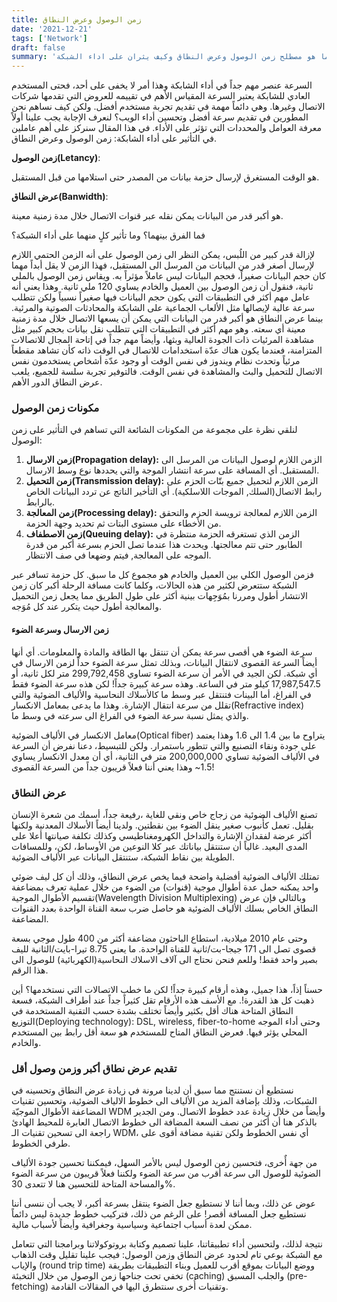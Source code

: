 ```yaml
---
title: زمن الوصول وعرض النطاق
date: '2021-12-21'
tags: ['Network']
draft: false
summary: 'ما هو مصطلح زمن الوصول وعرض النطاق وكيف يثران على اداء الشبكة.'
---
```


السرعة عنصر مهم جداً في أداء الشابكة وهذا أمر لا يخفى على أحد، فحتى المستخدم العادي للشابكة يعتبر السرعة المقياس الأهم في  تقييمه للعروض التي تقدمها شركات الاتصال وغيرها. وهي دائماً مهمة في تقديم تجربة مستخدم أفضل. ولكن كيف نساهم نحن المطورين في تقديم سرعة أفضل وتحسين أداء الويب؟  لنعرف الإجابة يجب علينا أولاً معرفة العوامل والمحددات التي تؤثر على الأداء. في هذا المقال سنركز على أهم عاملين في التأثير على أداء الشابكة: زمن الوصول وعرض النطاق.



**زمن الوصول(Letancy)**:

هو الوقت المستغرق  لإرسال حزمة بيانات من المصدر  حتى استلامها من قبل المستقبل. 

**عرض النطاق(Banwidth)**:

هو أكبر قدر من البيانات يمكن نقله عبر قنوات الاتصال خلال مدة زمنية معينة.



فما الفرق بينهما؟ وما تأثير كلٍ منهما على أداء الشبكة؟

لإزالة قدر كبير من اللُبس، يمكن النظر الى زمن الوصول على أنه الزمن الحتمي اللازم لإرسال أصغر قدر من البيانات من المرسل الى المستقبل، فهذا الزمن لا يقل أبداً مهما كان حجم البيانات صغيراً، فحجم البيانات ليس عاملاً مؤثراً به. ويقاس زمن الوصول بالملي ثانية، فنقول أن زمن الوصول بين العميل والخادم يساوي 120 ملي ثانية. وهذا يعني أنه عامل مهم أكثر في التطبيقات التي يكون حجم البيانات فيها صغيراً نسبياً ولكن تتطلب سرعة عالية لإيصالها مثل الألعاب الجماعية على الشابكة والمحادثات الصوتية والمرئية. بينما عرض النطاق هو أكبر قدر من البيانات التي يمكن أن يسعها الاتصال خلال مدة زمنية معينة أي سعته. وهو مهم أكثر في التطبيقات التي تتطلب نقل بيانات بحجم كبير مثل مشاهدة المرئيات ذات الجودة العالية وبثها، وأيضاً مهم جداً في إتاحة المجال للاتصالات المتزامنة، فعندما يكون هناك عدّة استخدامات للاتصال في الوقت ذاته كأن تشاهد مقطعاً مرئياً وتحدث نظام ويندوز في نفس الوقت أو وجود عدّة أشخاص يستخدمون نفس الاتصال للتحميل والبث والمشاهدة في نفس الوقت. فالتوفير تجربة سلسة للجميع، يلعب عرض النطاق الدور الأهم. 

### مكونات زمن الوصول

لنلقي نظرة على مجموعة من المكونات الشائعة التي تساهم في التأثير على زمن الوصول:

1. **زمن الارسال(Propagation delay):** الزمن اللازم لوصول البيانات من المرسل الى المستقبل. أي المسافة على سرعة انتشار الموجة والتي يحددها نوع وسط الارسال.
2. **زمن التحميل(Transmission delay):** الزمن اللازم لتحميل جميع بتّات الحزم على رابط الاتصال(السلك, الموجات اللاسلكية). أي التأخير الناتج عن تردد البيانات الخاص بالرابط.
3. **زمن المعالجة(Processing delay):** الزمن اللازم لمعالجة ترويسة الحزم والتحقق من الأخطاء على مستوى البتات ثم تحديد وجهة الحزمة.
4. **زمن الاصطفاف(Queuing delay):** الزمن الذي تستغرقه الحزمة منتظرة في الطابور حتى تتم معالجتها. ويحدث هذا عندما تصل الحزم بسرعة أكبر من قدرة الموجه على المعالجة, فيتم وضهعا في صف الانتظار.

فزمن الوصول الكلي بين العميل والخادم هو مجموع كل ما سبق. كل حزمة تسافر عبر الشبكة ستتعرض لكثير من هذه الحالات، وكلما كانت مسافة الرحلة أكبر كان زمن الانتشار أطول ومررنا بمُوَجِهات بينية أكثر على طول الطريق مما يجعل زمن التحميل والمعالجة أطول حيث يتكرر عند كل مُوَجه.

#### زمن الارسال وسرعة الضوء

سرعة الضوء هي أقصى سرعة يمكن أن تنتقل بها الطاقة والمادة والمعلومات. أي أنها أيضاً السرعة القصوى لانتقال البيانات، وبذلك تمثل سرعة الضوء حداً لزمن الارسال في أي شبكة. لكن الجيد في الأمر أن سرعة الضوء تساوي 299,792,458 متر لكل ثانية، أو 17,987,547.5 كيلو متر في الساعة. وهذه سرعة كبيرة جداً! لكن هذه سرعة الضوء فقط في الفراغ، أما البينات فتنتقل عبر وسط ما كالأسلاك النحاسية والألياف الضوئية والتي تقلل من سرعة انتقال الإشارة. وهذا ما يدعى بمعامل الانكسار(Refractive index) والذي يمثل نسبة سرعة الضوء في الفراغ الى سرعته في وسط ما.

معامل الانكسار في الألياف الضوئية(Optical fiber) يتراوح ما بين 1.4 الى 1.6 وهذا يعتمد على جودة ونقاء التصنيع والتي تتطور باستمرار. ولكن للتبسيط، دعنا نفرض أن السرعة في الألياف الضوئية تساوي 200,000,000 متر في الثانية، أي أن معدل الانكسار يساوي 1.5~ وهذا يعني أننا فعلاً قريبون جداً من السرعة القصوى!

### عرض النطاق

تصنع الألياف الضوئية من زجاج خاص ونقي للغاية ،رفيعة جداً، أسمك من شعرة الإنسان بقليل. تعمل كأُنبوب صغير ينقل الضوء بين نقطتين. ولدينا أيضاً الأسلاك المعدنية ولكنها أكثر عرضة لفقدان الإشارة والتداخل الكهرومغناطيسي وكذلك تكلفة صيانتها أعلا على المدى البعيد. غالباً أن ستنتقل بياناتك عبر كلا النوعين من الأوساط، لكن، وللمسافات الطويلة بين نقاط الشبكة، ستنتقل البيانات عبر الألياف الضوئية.

تمتلك الألياف الضوئية أفضلية واضحة فيما يخص عرض النطاق، وذلك أن كل ليف ضوئي واحد يمكنه حمل عدة أطوال موجية (قنوات) من الضوء من خلال عملية تعرف بمضاعفة تقسيم الأطوال الموجية(Wavelength Division Multiplexing) وبالتالي فإن عرض النطاق الخاص بسلك الألياف الضوئية هو حاصل ضرب سعة القناة الواحدة بعدد القنوات المضاعفة.

وحتى عام 2010 ميلادية، استطاع الباحثون مضاعفة أكثر من 400 طول موجي بسعة قصوى تصل الى 171 جيجا-بت/ثانية للقناة الواحدة. ما يعني 8.75 تيرا-بايت/الثانية لليف بصير واحد فقط! وللعم فنحن نحتاج الى آلاف الاسلاك النحاسية(الكهربائية) للوصول الى هذا الرقم.

حسناً إذاً، هذا جميل، وهذه أرقام كبيرة جداً! لكن ما خطب الاتصالات التي نستخدمها؟ أين ذهبت كل هذ القدرة!. مع الأسف هذه الأرقام تقل كثيراً جداً عند أطراف الشبكة، فسعة النطاق المتاحة هناك أقل بكثير وأيضاً تختلف بشدة حسب التقنية المستخدمة في التوزيع(Deploying technology): DSL, wireless, fiber-to-home وحتى أداء الموجه المحلي يؤثر فيها. فعرض النطاق المتاح للمستخدم هو سعة أقل رابط بين المستخدم والخادم.

### تقديم عرض نطاق أكبر وزمن وصول أقل

نستطيع أن نستنتج مما سبق أن لدينا مرونة في زيادة عرض النطاق وتحسينه في الشبكات، وذلك بإضافة المزيد من الألياف الى خطوط الالياف الضوئية، وتحسين تقنيات المضاعفة الأطوال الموجيّة WDM وأيضاً من خلال زيادة عدد خطوط الاتصال. ومن الجدير بالذكر هنا أن أكثر من نصف السعة المضافة الى خطوط الاتصال العابرة للمحيط الهادئ راجعة الى تسحين تقنيات الـ WDM، أي نفس الخطوط ولكن تقنية مضافة أقوى على طرفي الخطوط. 

من جهة أٌخرى، فتحسين زمن الوصول ليس بالأمر السهل، فيمكننا تحسين جودة الألياف الضوئية للوصول الى سرعة أقرب من سرعة الضوء ولكننا فعلاً قريبون من سرعة الضوء والمساحة المتاحة للتحسين هنا لا تتعدى 30%.  

عوض عن ذلك، وبما أننا لا نستطيع جعل الضوء ينتقل بسرعة أكبر، لا يجب أن ننسى أننا نستطيع جعل المسافة أقصر! على الرغم من ذلك، فتركيب خطوط جديدة ليس دائماً ممكن لعدة أسباب اجتماعية وسياسية وجغرافية وأيضاً لأسباب مالية. 

نتيجة لذلك، ولتحسين أداء تطبيقاتنا، علينا تصميم وكتابة بروتوكولاتنا وبرامجنا التي تتعامل مع الشبكة بوعي تام لحدود عرض النطاق وزمن الوصول: فيجب علينا تقليل وقت الذهاب والإياب (round trip time) ووضع البيانات بموقع أقرب للعميل وبناء التطبيقات بطريقة تخفي تحت جناحها زمن الوصول من خلال التخبئة (caching) والجلب المسبق (pre-fetching) وتقنيات أُخرى سنتطرق اليها في المقالات القادمة.


